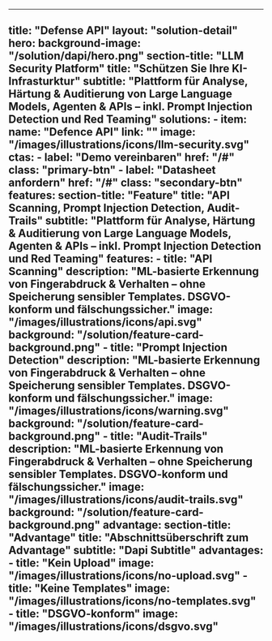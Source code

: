 
---
title: "Defense API"
layout: "solution-detail"
hero:
  background-image: "/solution/dapi/hero.png"
  section-title: "LLM Security Platform"
  title: "Schützen Sie Ihre KI-Infrasturktur"
  subtitle: "Plattform für Analyse, Härtung & Auditierung von Large Language Models, Agenten & APIs – inkl. Prompt Injection Detection und Red Teaming"
  solutions:
    - item:
        name: "Defence API"
        link: ""
        image: "/images/illustrations/icons/llm-security.svg"
  ctas:
    - label: "Demo vereinbaren"
      href: "/#"
      class: "primary-btn"
    - label: "Datasheet anfordern"
      href: "/#"
      class: "secondary-btn"
features:
  section-title: "Feature"
  title: "API Scanning, Prompt Injection Detection, Audit-Trails"
  subtitle: "Plattform für Analyse, Härtung & Auditierung von Large Language Models, Agenten & APIs – inkl. Prompt Injection Detection und Red Teaming"
  features:
      - title: "API Scanning"
        description: "ML-basierte Erkennung von Fingerabdruck & Verhalten – ohne Speicherung sensibler Templates. DSGVO-konform und fälschungssicher."
        image: "/images/illustrations/icons/api.svg"
        background: "/solution/feature-card-background.png"
      - title: "Prompt Injection Detection"
        description: "ML-basierte Erkennung von Fingerabdruck & Verhalten – ohne Speicherung sensibler Templates. DSGVO-konform und fälschungssicher."
        image: "/images/illustrations/icons/warning.svg"
        background: "/solution/feature-card-background.png"
      - title: "Audit-Trails"
        description: "ML-basierte Erkennung von Fingerabdruck & Verhalten – ohne Speicherung sensibler Templates. DSGVO-konform und fälschungssicher."
        image: "/images/illustrations/icons/audit-trails.svg"
        background: "/solution/feature-card-background.png"
advantage:
  section-title: "Advantage"
  title: "Abschnittsüberschrift zum Advantage"
  subtitle: "Dapi Subtitle"
  advantages:
      - title: "Kein Upload"
        image: "/images/illustrations/icons/no-upload.svg"
      - title: "Keine Templates"
        image: "/images/illustrations/icons/no-templates.svg"
      - title: "DSGVO-konform"
        image: "/images/illustrations/icons/dsgvo.svg"
---